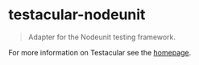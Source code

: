 # testacular-nodeunit

> Adapter for the Nodeunit testing framework.

For more information on Testacular see the [homepage].


[homepage]: http://testacular.github.com
